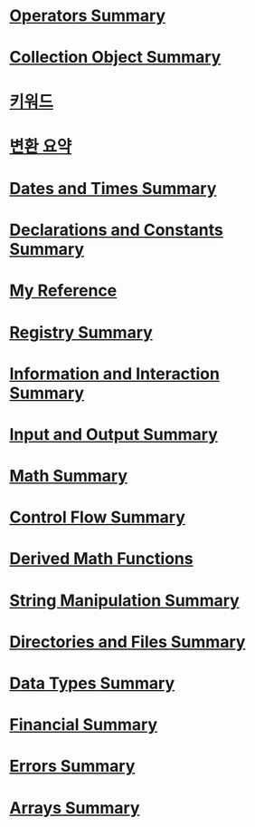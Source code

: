 # [Operators Summary](operators-summary.md)
# [Collection Object Summary](collection-object-summary.md)
# [키워드](index.md)
# [변환 요약](conversion-summary.md)
# [Dates and Times Summary](dates-and-times-summary.md)
# [Declarations and Constants Summary](declarations-and-constants-summary.md)
# [My Reference](my-reference.md)
# [Registry Summary](registry-summary.md)
# [Information and Interaction Summary](information-and-interaction-summary.md)
# [Input and Output Summary](input-and-output-summary.md)
# [Math Summary](math-summary.md)
# [Control Flow Summary](control-flow-summary.md)
# [Derived Math Functions](derived-math-functions.md)
# [String Manipulation Summary](string-manipulation-summary.md)
# [Directories and Files Summary](directories-and-files-summary.md)
# [Data Types Summary](data-types-summary.md)
# [Financial Summary](financial-summary.md)
# [Errors Summary](errors-summary.md)
# [Arrays Summary](arrays-summary.md)
